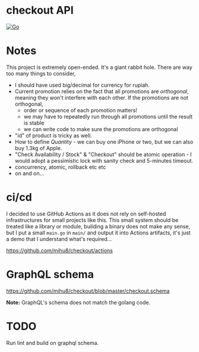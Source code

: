 # checkout API

[![Go](https://github.com/mihu8/checkout/actions/workflows/go.yml/badge.svg)](https://github.com/mihu8/checkout/actions/workflows/go.yml)


# Notes

This project is extremely open-ended. It's a giant rabbit hole. There are way too many things to consider,
* I should have used big/decimal for currency for rupiah.
* Current promotion relies on the fact that all promotions are *orthogonal*, meaning they won't interfere with each
  other. If the promotions are not orthogonal,
  * order or sequence of each promotion matters!
  * we may have to repeatedly run through all promotions until the result is stable
  * we can write code to make sure the promotions are orthogonal
* "id" of product is tricky as well.
* How to define _Quantity_ - we can buy one iPhone or two, but we can also buy 1.3kg of Apple.
* "Check Availability / Stock" & "Checkout" should be atomic operation - I would adopt a pessimistic lock with sanity
  check and 5-minutes timeout.
* concurrency, atomic, rollback etc etc
* on and on...

# ci/cd

I decided to use GitHub Actions as it does not rely on self-hosted infrastructures for small projects like this. This
small system should be treated like a library or module, building a binary does not make any sense, but I put a small
`main.go` in `main/` and output it into Actions artifacts, it's just a demo that I understand what's required...

https://github.com/mihu8/checkout/actions

# GraphQL schema


https://github.com/mihu8/checkout/blob/master/checkout.schema

__Note:__ GraphQL's schema does not match the golang code.

# TODO

Run lint and build on graphql schema.
